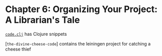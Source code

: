 # Chapter 6: Organizing Your Project: A Librarian's Tale

[`code.clj`](code.clj) has Clojure snippets

[`the-divine-cheese-code`] contains the leiningen project for catching a cheese thief
